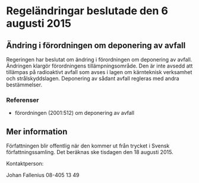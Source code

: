 # Regeländringar beslutade den 6 augusti 2015

## Ändring i förordningen om deponering av avfall

Regeringen har beslutat om ändring i förordningen om deponering av avfall. Ändringen klargör förordningens tillämpningsområde. Den är inte avsedd att tillämpas på radioaktivt avfall som avses i lagen om kärnteknisk verksamhet och strålskyddslagen. Deponering av sådant avfall regleras med andra bestämmelser.

### Referenser

* förordningen (2001:512\) om deponering av avfall

## Mer information

Författningen blir offentlig när den kommer ut från trycket i Svensk författningssamling. Det beräknas ske tisdagen den 18 augusti 2015\.

Kontaktperson:

Johan Fallenius 08\-405 13 49
